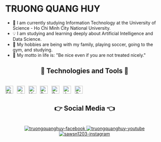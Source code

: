 # TRUONG QUANG HUY

- 🚀 I am currently studying Information Technology at the University of Science - Ho Chi Minh City National University.
- 💡 I am studying and learning deeply about Artificial Intelligence and Data Science.
- 💝 My hobbies are being with my family, playing soccer, going to the gym, and studying.
- 💞 My motto in life is: "Be nice even if you are not treated nicely."

<h2 align="center">🥇 Technologies and Tools 🥇</h2>
<br>
<span><img src="https://img.shields.io/badge/ESLint-282C34?logo=eslint&logoColor=4B32C3" alt="ESLint logo" title="ESLint" height="25" /></span>
&nbsp;
<span><img src="https://img.shields.io/badge/git-282C34?logo=git&logoColor=F05032" alt="git logo" title="git" height="25" /></span>
&nbsp;
<span><img src="https://img.shields.io/badge/VS%20Code-282C34?logo=visual-studio-code&logoColor=007ACC" alt="Visual Studio Code logo" title="Visual Studio Code" height="25" /></span>
&nbsp;
<span><img src="https://img.shields.io/badge/Python-282C34?logo=python&logoColor=3776AB" alt="Python logo" title="Python" height="25" /></span>
&nbsp;
<span><img src="https://img.shields.io/badge/PyTorch-282C34?logo=pytorch&logoColor=EE4C2C" alt="Pytorch logo" title="Pytorch" height="25" /></span>
&nbsp;
<span><img src="https://img.shields.io/badge/Jupyter-282C34?logo=jupyter&logoColor=F37626" alt="Jupyter logo" title="Jupyter" height="25" /></span>
&nbsp;
<span><img src="https://img.shields.io/badge/OpenCV-282C34?logo=opencv&logoColor=5C3EE8" alt="OpenCV logo" title="OpenCV" height="25" /></span>
&nbsp;
<br>

<h2 align="center">👉 Social Media 👈</h2>
<br>
<div align="center">
  <a href="https://www.facebook.com/profile.php?id=61561635601216" target="blank">
    <img src="https://img.icons8.com/bubbles/100/000000/facebook-new.png" alt="truongquanghuy-facebook" />
  </a>
  <a href="https://www.youtube.com/@truongquanghuy7711" target="blank">
    <img src="https://img.icons8.com/bubbles/100/000000/youtube-squared.png" alt="truongquanghuy-youtube" />
  </a>
  <a href="https://www.instagram.com/sawsn1203/" target="blank">
    <img src="https://img.icons8.com/bubbles/100/000000/instagram.png" alt="sawsn1203-instagram" />
  </a>
</div>
